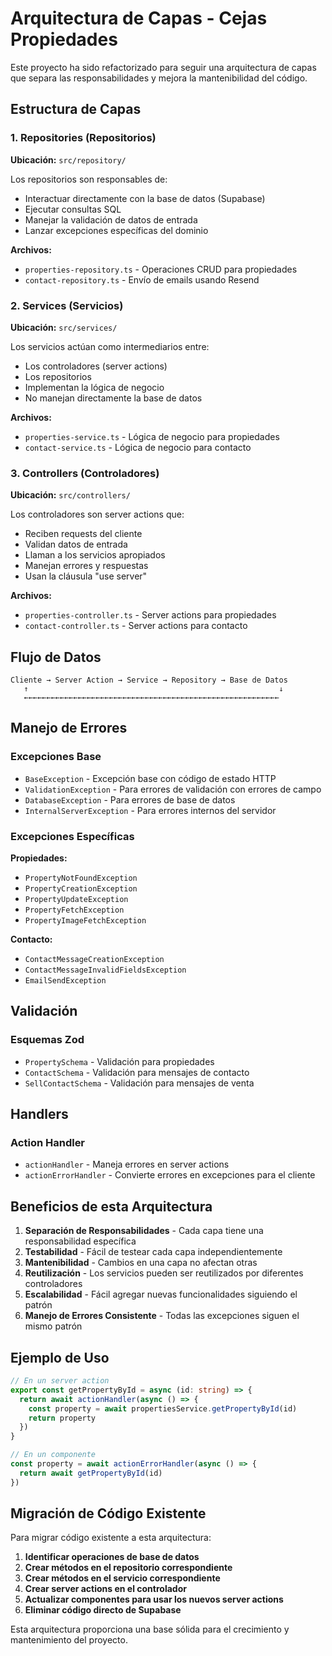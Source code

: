 # Arquitectura de Capas - Cejas Propiedades

Este proyecto ha sido refactorizado para seguir una arquitectura de capas que separa las responsabilidades y mejora la mantenibilidad del código.

## Estructura de Capas

### 1. Repositories (Repositorios)
**Ubicación:** `src/repository/`

Los repositorios son responsables de:
- Interactuar directamente con la base de datos (Supabase)
- Ejecutar consultas SQL
- Manejar la validación de datos de entrada
- Lanzar excepciones específicas del dominio

**Archivos:**
- `properties-repository.ts` - Operaciones CRUD para propiedades
- `contact-repository.ts` - Envío de emails usando Resend

### 2. Services (Servicios)
**Ubicación:** `src/services/`

Los servicios actúan como intermediarios entre:
- Los controladores (server actions)
- Los repositorios
- Implementan la lógica de negocio
- No manejan directamente la base de datos

**Archivos:**
- `properties-service.ts` - Lógica de negocio para propiedades
- `contact-service.ts` - Lógica de negocio para contacto

### 3. Controllers (Controladores)
**Ubicación:** `src/controllers/`

Los controladores son server actions que:
- Reciben requests del cliente
- Validan datos de entrada
- Llaman a los servicios apropiados
- Manejan errores y respuestas
- Usan la cláusula "use server"

**Archivos:**
- `properties-controller.ts` - Server actions para propiedades
- `contact-controller.ts` - Server actions para contacto

## Flujo de Datos

```
Cliente → Server Action → Service → Repository → Base de Datos
   ↑                                                        ↓
   ←←←←←←←←←←←←←←←←←←←←←←←←←←←←←←←←←←←←←←←←←←←←←←←←←←←←←←←←←
```

## Manejo de Errores

### Excepciones Base
- `BaseException` - Excepción base con código de estado HTTP
- `ValidationException` - Para errores de validación con errores de campo
- `DatabaseException` - Para errores de base de datos
- `InternalServerException` - Para errores internos del servidor

### Excepciones Específicas
**Propiedades:**
- `PropertyNotFoundException`
- `PropertyCreationException`
- `PropertyUpdateException`
- `PropertyFetchException`
- `PropertyImageFetchException`

**Contacto:**
- `ContactMessageCreationException`
- `ContactMessageInvalidFieldsException`
- `EmailSendException`

## Validación

### Esquemas Zod
- `PropertySchema` - Validación para propiedades
- `ContactSchema` - Validación para mensajes de contacto
- `SellContactSchema` - Validación para mensajes de venta

## Handlers

### Action Handler
- `actionHandler` - Maneja errores en server actions
- `actionErrorHandler` - Convierte errores en excepciones para el cliente

## Beneficios de esta Arquitectura

1. **Separación de Responsabilidades** - Cada capa tiene una responsabilidad específica
2. **Testabilidad** - Fácil de testear cada capa independientemente
3. **Mantenibilidad** - Cambios en una capa no afectan otras
4. **Reutilización** - Los servicios pueden ser reutilizados por diferentes controladores
5. **Escalabilidad** - Fácil agregar nuevas funcionalidades siguiendo el patrón
6. **Manejo de Errores Consistente** - Todas las excepciones siguen el mismo patrón

## Ejemplo de Uso

```typescript
// En un server action
export const getPropertyById = async (id: string) => {
  return await actionHandler(async () => {
    const property = await propertiesService.getPropertyById(id)
    return property
  })
}

// En un componente
const property = await actionErrorHandler(async () => {
  return await getPropertyById(id)
})
```

## Migración de Código Existente

Para migrar código existente a esta arquitectura:

1. **Identificar operaciones de base de datos**
2. **Crear métodos en el repositorio correspondiente**
3. **Crear métodos en el servicio correspondiente**
4. **Crear server actions en el controlador**
5. **Actualizar componentes para usar los nuevos server actions**
6. **Eliminar código directo de Supabase**

Esta arquitectura proporciona una base sólida para el crecimiento y mantenimiento del proyecto.
